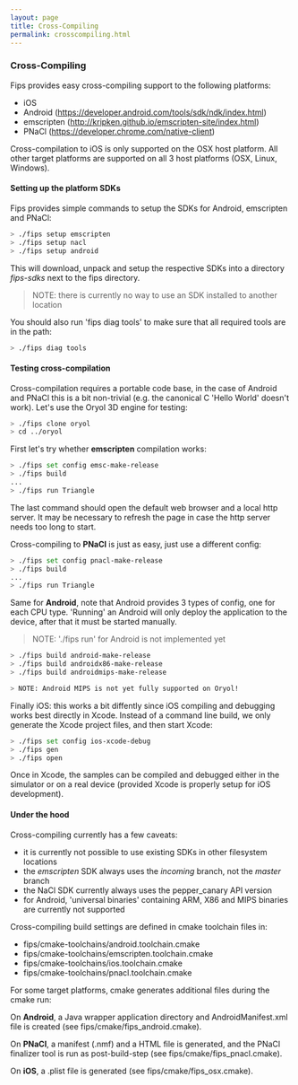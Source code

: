 ```yaml
---
layout: page
title: Cross-Compiling
permalink: crosscompiling.html
---
```


### Cross-Compiling

Fips provides easy cross-compiling support to the following platforms:

- iOS
- Android (https://developer.android.com/tools/sdk/ndk/index.html)
- emscripten (http://kripken.github.io/emscripten-site/index.html)
- PNaCl (https://developer.chrome.com/native-client)

Cross-compilation to iOS is only supported on the OSX host platform. All
other target platforms are supported on all 3 host platforms (OSX, Linux, Windows).


#### Setting up the platform SDKs

Fips provides simple commands to setup the SDKs for Android, emscripten and
PNaCl:

```bash
> ./fips setup emscripten
> ./fips setup nacl
> ./fips setup android
```

This will download, unpack and setup the respective SDKs into a directory
_fips-sdks_ next to the fips directory.

> NOTE: there is currently no way to use an SDK installed to another location

You should also run 'fips diag tools' to make sure that all required
tools are in the path:

```bash
> ./fips diag tools

```

#### Testing cross-compilation

Cross-compilation requires a portable code base, in the case of Android and
PNaCl this is a bit non-trivial (e.g. the canonical C 'Hello World' doesn't
work). Let's use the Oryol 3D engine for testing:

```bash
> ./fips clone oryol
> cd ../oryol
```

First let's try whether **emscripten** compilation works:

```bash
> ./fips set config emsc-make-release
> ./fips build
...
> ./fips run Triangle
```

The last command should open the default web browser and a local http server.
It may be necessary to refresh the page in case the http server needs too long
to start.

Cross-compiling to **PNaCl** is just as easy, just use a different config:

```bash
> ./fips set config pnacl-make-release
> ./fips build
...
> ./fips run Triangle
```

Same for **Android**, note that Android provides 3 types of config, one for each
CPU type. 'Running' an Android will only deploy the application to the device,
after that it must be started manually.

> NOTE: './fips run' for Android is not implemented yet

```bash
> ./fips build android-make-release
> ./fips build androidx86-make-release
> ./fips build androidmips-make-release

> NOTE: Android MIPS is not yet fully supported on Oryol!
```

Finally iOS: this works a bit diffently since iOS compiling and debugging
works best directly in Xcode. Instead of a command line build, we only 
generate the Xcode project files, and then start Xcode:

```bash
> ./fips set config ios-xcode-debug
> ./fips gen
> ./fips open
```

Once in Xcode, the samples can be compiled and debugged either in the simulator
or on a real device (provided Xcode is properly setup for iOS development).

#### Under the hood

Cross-compiling currently has a few caveats:

* it is currently not possible to use existing SDKs in other filesystem locations
* the _emscripten_ SDK always uses the _incoming_ branch, not the _master_ branch
* the NaCl SDK currently always uses the pepper_canary API version
* for Android, 'universal binaries' containing ARM, X86 and MIPS binaries are 
  currently not supported

Cross-compiling build settings are defined in cmake toolchain files in:

* fips/cmake-toolchains/android.toolchain.cmake
* fips/cmake-toolchains/emscripten.toolchain.cmake
* fips/cmake-toolchains/ios.toolchain.cmake
* fips/cmake-toolchains/pnacl.toolchain.cmake

For some target platforms, cmake generates additional files during the cmake run:

On **Android**, a Java wrapper application directory and AndroidManifest.xml 
file is created (see fips/cmake/fips_android.cmake).

On **PNaCl**, a manifest (.nmf) and a HTML file is generated, and the PNaCl 
finalizer tool is run as post-build-step (see fips/cmake/fips_pnacl.cmake).

On **iOS**, a .plist file is generated (see fips/cmake/fips_osx.cmake).

